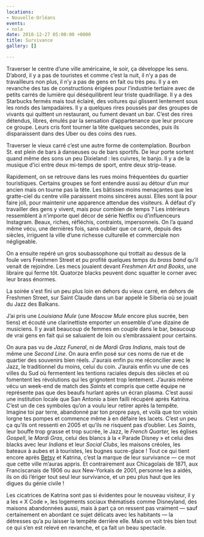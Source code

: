 ```yaml
---
locations:
- Nouvelle-Orléans
events:
- nola
date: 2018-12-27 05:00:00 +0000
title: Survivance
gallery: []

---
```

Traverser le centre d’une ville américaine, le soir, ça développe les sens. D’abord, il y a pas de touristes et comme c’est la nuit, il n’y a pas de travailleurs non plus, il n’y a pas de gens en fait ou très peu. Il y a en revanche des tas de constructions érigées pour l’industrie tertiaire avec de petits carrés de lumière qui déséquilibrent leur triste quadrillage.
Il y a des Starbucks fermés mais tout éclairé, des voitures qui glissent lentement sous les ronds des lampadaires. Il y a quelques rires poussés par des groupes de vivants qui quittent un restaurant, ou fument devant un bar. C’est des rires détendus, libres, émulés par la sensation d’appartenance que leur procure ce groupe. Leurs cris font tourner la tête quelques secondes, puis ils disparaissent dans des Uber ou des coins des rues.

Traverser le vieux carré c’est une autre forme de contemplation. Bourbon St. est plein de bars à danseuses ou de bars sportifs. De leur porte sortent quand  même des sons un peu Dixieland : les cuivres, le banjo. Il y a de la musique d’ici entre deux mi-temps de sport, entre deux strip-tease. 

Rapidement, on se retrouve dans les rues moins fréquentées du quartier touristiques. Certains groupes se font entendre aussi au détour d’un mur ancien mais on tourne pas la tête.
Les bâtisses moins menaçantes que les gratte-ciel du centre ville paraissent moins sincères aussi. Elles sont là pour faire joli, pour maintenir une apparence attendue des visiteurs. À défaut d’y travailler des gens y vivent, mais pour combien de temps ? Les intérieurs ressemblent à n’importe quel décor de série Netflix ou d’influenceurs Instagram. Beaux, riches, réfléchis, contraints, impersonnels. 
On l’a quand même vécu, une dernières fois, sans oublier que ce carré, depuis des siècles, irriguent la ville d’une richesse culturelle et commerciale non négligeable.

On a ensuite repéré un gros soubassophone qui trottait au dessus de la foule vers Freshmen Street et pu profité quelques temps du _brass band_ qu’il venait de rejoindre. Les mecs jouaient devant _Freshmen Art and Books_, une libraire qui ferme tôt. Quatorze blacks peuvent donc squatter le corner avec leur brass énormes.

La soirée s'est fini un peu plus loin en dehors du vieux carré, en dehors de Freshmen Street, sur Saint Claude dans un bar appelé le Siberia où se jouait du Jazz des Balkans. 

J’ai pris une _Louisiana Mule_ (une _Moscow Mule_ encore plus sucrée, ben tiens) et écouté une clarinettiste emporter un ensemble d'une dizaine de musiciens. Il y avait beaucoup de femmes en couple dans le bar, beaucoup de vrai gens en fait qui se saluaient de loin ou s’embrassaient pour certains. 

On aura pas vu de _Jazz Funeral_, ni de _Mardi Gras Indians_, mais tout de même une _Second Line_. 
On aura enfin posé sur ces noms de rue et de quartier des souvenirs bien réels. J'aurais enfin pu me réconcilier avec le Jazz, le traditionnel du moins, celui du coin. J’aurais enfin vu une de ces villes du Sud où fermentent les tentions raciales depuis des siècles et où fomentent les révolutions qui les grignotent trop lentement. J’aurais même vécu un week-end de match des _Saints_ et compris que  cette équipe ne représente pas que des beaufs hurlant après un écran plasma. C’est aussi une institution locale que San Antonio a bien failli récupéré après Katrina. C’est un de ces symboles qu’on a voulu leur retirer après la tempête. 
Imagine toi par terre, abandonné par ton propre pays, et voilà que ton voisin lorgne tes pompes et commence même à en défaire les lacets. C’est un peu ça qu’ils ont ressenti en 2005 et qu’ils ne risquent pas d’oublier. 
Les _Saints_, leur bouffe trop grasse et trop sucrée, le Jazz, le _French Quarter,_ les églises _Gospell_, le _Mardi Gras_, celui des blancs à la « Parade Disney » et celui des blacks avec leur _Indians_ et leur _Social Clubs_, les maisons créoles, les bateaux à aubes et à touristes, les bugnes sucre-glace !
Tout ce qui tient encore après [Betsy](https://fr.wikipedia.org/wiki/Ouragan_Betsy) et Katrina, c’est la marque de leur survivance — ce mot que cette ville m’auras appris. Et contrairement aux Chicagolais de 1871, aux Franciscanais de 1906 ou aux New-Yorkais de 2001, personne les a aidés, ils on dû l’ériger tout seul leur survivance, et un peu plus haut que les digues du génie civile !

Les cicatrices de Katrina sont pas si évidentes pour le nouveau visiteur, il y a les « X Code », les logements sociaux thématisés comme Disneyland, des maisons abandonnées aussi, mais à part ça on ressent pas vraiment — sauf certainement en abordant ce sujet délicats avec les habitants — la détresses qu’a pu laisser la tempête derrière elle. Mais on voit très bien tout ce qui s’en est relevé en revanche, et ça fait un beau spectacle.